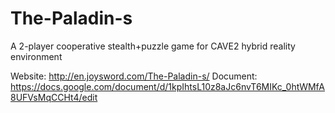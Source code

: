 # The-Paladin-s
A 2-player cooperative stealth+puzzle game for CAVE2 hybrid reality environment

Website: http://en.joysword.com/The-Paladin-s/
Document: https://docs.google.com/document/d/1kpIhtsL10z8aJc6nvT6MIKc_0htWMfA8UFVsMqCCHt4/edit
